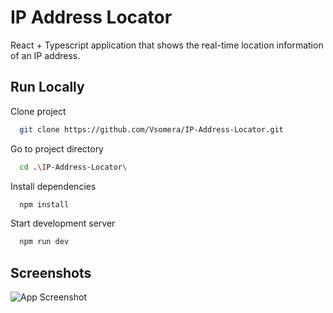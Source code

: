 
# IP Address Locator

React + Typescript application that shows the real-time location information of an IP address.


## Run Locally

Clone project

```bash
  git clone https://github.com/Vsomera/IP-Address-Locator.git
```

Go to project directory

```bash
  cd .\IP-Address-Locator\
```

Install dependencies

```bash
  npm install
```

Start development server

```bash
  npm run dev
```


## Screenshots

![App Screenshot](https://cdn.discordapp.com/attachments/838245124827774997/1103891626851569705/image.png)

